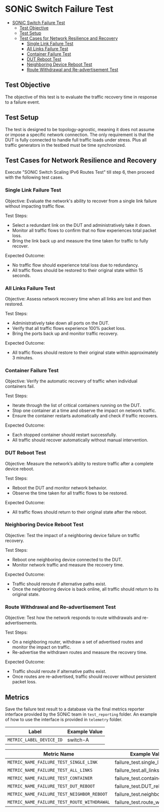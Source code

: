 # SONiC Switch Failure Test

- [SONiC Switch Failure Test](#sonic-switch-failure-test)
  - [Test Objective](#test-objective)
  - [Test Setup](#test-setup)
  - [Test Cases for Network Resilience and Recovery](#test-cases-for-network-resilience-and-recovery)
    - [Single Link Failure Test](#single-link-failure-test)
    - [All Links Failure Test](#all-links-failure-test)
    - [Container Failure Test](#container-failure-test)
    - [DUT Reboot Test](#dut-reboot-test)
    - [Neighboring Device Reboot Test](#neighboring-device-reboot-test)
    - [Route Withdrawal and Re-advertisement Test](#route-withdrawal-and-re-advertisement-test)

## Test Objective

The objective of this test is to evaluate the traffic recovery time in response to a failure event.

## Test Setup

The test is designed to be topology-agnostic, meaning it does not assume or impose a specific network connection. The only requirement is that the DUT is fully connected to handle full traffic loads under stress. Plus all traffic generators in the testbed must be time synchronized.

## Test Cases for Network Resilience and Recovery

Execute "SONiC Switch Scaling IPv6 Routes Test" till step 6, then proceed with the following test cases.

### Single Link Failure Test

Objective: Evaluate the network's ability to recover from a single link failure without impacting traffic flow.

Test Steps:

- Select a redundant link on the DUT and administratively take it down.
- Monitor all traffic flows to confirm that no flow experiences total packet loss.
- Bring the link back up and measure the time taken for traffic to fully recover.

Expected Outcome:

- No traffic flow should experience total loss due to redundancy.
- All traffic flows should be restored to their original state within 15 seconds.

### All Links Failure Test

Objective: Assess network recovery time when all links are lost and then restored.

Test Steps:

- Administratively take down all ports on the DUT.
- Verify that all traffic flows experience 100% packet loss.
- Bring the ports back up and monitor traffic recovery.

Expected Outcome:

- All traffic flows should restore to their original state within approximately 3 minutes.

### Container Failure Test

Objective: Verify the automatic recovery of traffic when individual containers fail.

Test Steps:

- Iterate through the list of critical containers running on the DUT.
- Stop one container at a time and observe the impact on network traffic.
- Ensure the container restarts automatically and check if traffic recovers.

Expected Outcome:

- Each stopped container should restart successfully.
- All traffic should recover automatically without manual intervention.

### DUT Reboot Test

Objective: Measure the network’s ability to restore traffic after a complete device reboot.

Test Steps:

- Reboot the DUT and monitor network behavior.
- Observe the time taken for all traffic flows to be restored.

Expected Outcome:

- All traffic flows should return to their original state after the reboot.

### Neighboring Device Reboot Test

Objective: Test the impact of a neighboring device failure on traffic recovery.

Test Steps:

- Reboot one neighboring device connected to the DUT.
- Monitor network traffic and measure the recovery time.

Expected Outcome:

- Traffic should reroute if alternative paths exist.
- Once the neighboring device is back online, all traffic should return to its original state.

### Route Withdrawal and Re-advertisement Test

Objective: Test how the network responds to route withdrawals and re-advertisements.

Test Steps:

- On a neighboring router, withdraw a set of advertised routes and monitor the impact on traffic.
- Re-advertise the withdrawn routes and measure the recovery time.

Expected Outcome:

- Traffic should reroute if alternative paths exist.
- Once routes are re-advertised, traffic should recover without persistent packet loss.

## Metrics

Save the failure test result to a database via the final metrics reporter interface provided by the SONiC team in `test_reporting` folder. An example of how to use the interface is provided in `telemetry` folder.

| Label                                       | Example Value                 |
| ------------------------------------------- | ----------------------------- |
| `METRIC_LABEL_DEVICE_ID`                    | switch-A                      |

| Metric Name                                 | Example Value                 |
| ------------------------------------------- | ----------------------------- |
| `METRIC_NAME_FAILURE_TEST_SINGLE_LINK`      | failure_test.single_link      |
| `METRIC_NAME_FAILURE_TEST_ALL_LINKS`        | failure_test.all_links        |
| `METRIC_NAME_FAILURE_TEST_CONTAINER`        | failure_test.container        |
| `METRIC_NAME_FAILURE_TEST_DUT_REBOOT`       | failure_test.DUT_reboot       |
| `METRIC_NAME_FAILURE_TEST_NEIGHBOR_REBOOT`  | failure_test.neighbor_reboot  |
| `METRIC_NAME_FAILURE_TEST_ROUTE_WITHDRAWAL` | failure_test.route_withdrawal |
